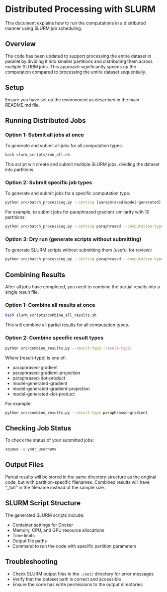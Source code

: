 # Distributed Processing with SLURM

This document explains how to run the computations in a distributed manner using SLURM job scheduling.

## Overview

The code has been updated to support processing the entire dataset in parallel by dividing it into smaller partitions and distributing them across multiple SLURM jobs. This approach significantly speeds up the computation compared to processing the entire dataset sequentially.

## Setup

Ensure you have set up the environment as described in the main README.md file.

## Running Distributed Jobs

### Option 1: Submit all jobs at once

To generate and submit all jobs for all computation types:

```bash
bash slurm_scripts/run_all.sh
```

This script will create and submit multiple SLURM jobs, dividing the dataset into partitions.

### Option 2: Submit specific job types

To generate and submit jobs for a specific computation type:

```bash
python src/batch_processing.py --setting [paraphrased|model-generated] --computation-type [dot-product|gradient-similarity] [--use-random-projection] --num-partitions 10
```

For example, to submit jobs for paraphrased gradient similarity with 10 partitions:

```bash
python src/batch_processing.py --setting paraphrased --computation-type gradient-similarity --num-partitions 10
```

### Option 3: Dry run (generate scripts without submitting)

To generate SLURM scripts without submitting them (useful for review):

```bash
python src/batch_processing.py --setting paraphrased --computation-type gradient-similarity --num-partitions 10 --dry-run
```

## Combining Results

After all jobs have completed, you need to combine the partial results into a single result file.

### Option 1: Combine all results at once

```bash
bash slurm_scripts/combine_all_results.sh
```

This will combine all partial results for all computation types.

### Option 2: Combine specific result types

```bash
python src/combine_results.py --result-type [result-type]
```

Where [result-type] is one of:
- paraphrased-gradient
- paraphrased-gradient-projection
- paraphrased-dot-product
- model-generated-gradient
- model-generated-gradient-projection
- model-generated-dot-product

For example:

```bash
python src/combine_results.py --result-type paraphrased-gradient
```

## Checking Job Status

To check the status of your submitted jobs:

```bash
squeue -u your_username
```

## Output Files

Partial results will be stored in the same directory structure as the original code, but with partition-specific filenames. Combined results will have "_full" in the filename instead of the sample size.

## SLURM Script Structure

The generated SLURM scripts include:

- Container settings for Docker
- Memory, CPU, and GPU resource allocations
- Time limits
- Output file paths
- Command to run the code with specific partition parameters

## Troubleshooting

- Check SLURM output files in the `./out/` directory for error messages
- Verify that the dataset path is correct and accessible
- Ensure the code has write permissions to the output directories
